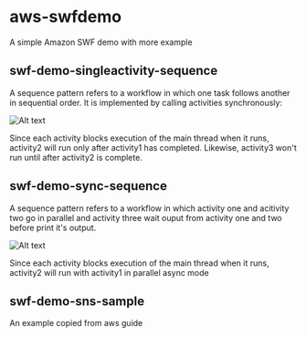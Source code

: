 aws-swfdemo
===========

A simple Amazon SWF demo with more example

swf-demo-singleactivity-sequence
--------------------------------
A sequence pattern refers to a workflow in which one task follows another in sequential order. It is implemented by calling activities synchronously:

![Alt text](http://docs.aws.amazon.com/amazonswf/latest/awsrbflowguide/images/wp-sequence.png "SWF Sequence")

Since each activity blocks execution of the main thread when it runs, activity2 will run only after activity1 has completed. Likewise, activity3 won't run until after activity2 is complete.

swf-demo-sync-sequence
--------------------------------
A sequence pattern refers to a workflow in which activity one and acitivity two go in parallel and activity three wait ouput from activity one and two before print it's output. 

![Alt text](http://docs.aws.amazon.com/amazonswf/latest/awsrbflowguide/images/wp-synchronize.png "SWF Sequence")

Since each activity blocks execution of the main thread when it runs, activity2 will run with activity1 in parallel async mode

swf-demo-sns-sample
--------------------------------
An example copied from aws guide



